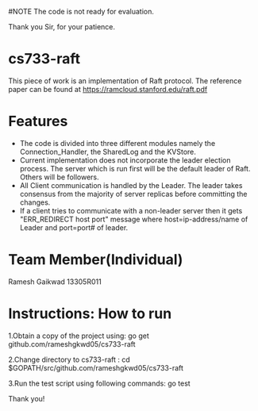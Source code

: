 
#NOTE
The code is not ready for evaluation.


Thank you Sir, for your patience.

# cs733-raft

This piece of work is an implementation of Raft protocol. The reference paper can be found at https://ramcloud.stanford.edu/raft.pdf

# Features
* The code is divided into three different modules namely the Connection_Handler, the SharedLog and the KVStore.
* Current implementation does not incorporate the leader election process. The server which is run first will be the default leader of Raft. Others will be followers.
* All Client communication is handled by the Leader. The leader takes consensus from the majority of server replicas before committing the changes.
* If a client tries to communicate with a non-leader server then it gets "ERR_REDIRECT host port" message where host=ip-address/name of Leader and port=port# of leader.

# Team Member(Individual)

Ramesh Gaikwad 13305R011

# Instructions: How to run
1.Obtain a copy of the project using:	go get github.com/rameshgkwd05/cs733-raft

2.Change directory to cs733-raft : cd $GOPATH/src/github.com/rameshgkwd05/cs733-raft

3.Run the test script using following commands: go test

Thank you!
 

